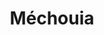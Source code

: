 ---
title: Méchouia
draft: false
layout: recettes
type: entree
categories:
  - Salade
regime:
  - vegan
  - vegetarien
  - sans-lactose
  - sans-gluten
region: Algérie
cuisson: Oui
temperature: Froid
plate: 100
check: Oui
checkAlwaysOk: false
ingredients:
  legumes:
    - title: Ail
      quantite: 1
      unit: tête·s
    - title: Oignon
      quantite: 4
      unit: Kg
    - title: Poivron (vert)
      quantite: 4
      unit: Kg
    - title: Poivron (rouge)
      quantite: 4
      unit: Kg
  lof:
    - title: huile d'olive
      quantite: 750
      unit: ml
  epices:
    - title: Ras el hanout
      quantite: 100
      unit: grammes
      commentaire: au goût
    - title: Pulpe de tomate
      quantite: 4
      unit: Kg
  sucres:
    - title: Sucre en poudre
      quantite: 200
      unit: grammes
preparation: >-
  \    1 - Couper séparemment les oignons et les poivrons en petits dès. Hacher
  l'ail grossièrement.


  \    2 - Commencez par faire revenir les oignons à l'huile d'olive dans un grand wok.


  \    3 - Une fois fondus, arroser les oignons de sucre, d'épices raz el hanout et de poivre. Laissez tranquillement caraméliser.


  \    4 - Ajouter tomates, poivrons, ail ainsi qu'une grosse rasade d'huile. Saler.


  \    5 - Laisser fondre le tout, rectifier l'assaisonement. Servir froid.
publishDate: 2024-06-20T15:16:00.000Z
uuid: xr9e7ec2
titleslug: mechouia_xr9e7ec2
---